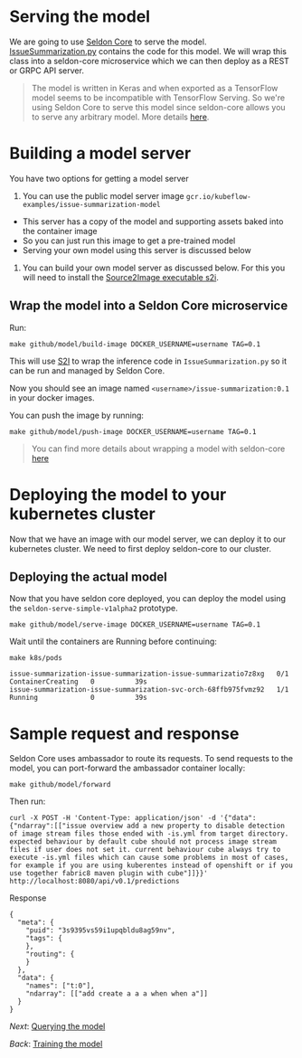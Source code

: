 # Serving the model

We are going to use [Seldon Core](https://github.com/SeldonIO/seldon-core) to serve the model. [IssueSummarization.py](notebooks/IssueSummarization.py) contains the code for this model. We will wrap this class into a seldon-core microservice which we can then deploy as a REST or GRPC API server.

> The model is written in Keras and when exported as a TensorFlow model seems to be incompatible with TensorFlow Serving. So we're using Seldon Core to serve this model since seldon-core allows you to serve any arbitrary model. More details [here](https://github.com/kubeflow/examples/issues/11#issuecomment-371005885).

#  Building a model server

You have two options for getting a model server

1. You can use the public model server image `gcr.io/kubeflow-examples/issue-summarization-model`

  * This server has a copy of the model and supporting assets baked into the container image
  * So you can just run this image to get a pre-trained model
  * Serving your own model using this server is discussed below

1. You can build your own model server as discussed below. For this you will need to install the [Source2Image executable s2i](https://github.com/openshift/source-to-image).


## Wrap the model into a Seldon Core microservice

Run:

```
make github/model/build-image DOCKER_USERNAME=username TAG=0.1
```

This will use [S2I](https://github.com/openshift/source-to-image)  to wrap the inference code in `IssueSummarization.py` so it can be run and managed by Seldon Core.

Now you should see an image named `<username>/issue-summarization:0.1` in your docker images.

You can push the image by running:

```
make github/model/push-image DOCKER_USERNAME=username TAG=0.1
```

> You can find more details about wrapping a model with seldon-core [here](https://github.com/SeldonIO/seldon-core/blob/master/docs/wrappers/python.md)


# Deploying the model to your kubernetes cluster

Now that we have an image with our model server, we can deploy it to our kubernetes cluster. We need to first deploy seldon-core to our cluster.

## Deploying the actual model

Now that you have seldon core deployed, you can deploy the model using the
`seldon-serve-simple-v1alpha2` prototype.

```
make github/model/serve-image DOCKER_USERNAME=username TAG=0.1
```

Wait until the containers are Running before continuing:

```
make k8s/pods

issue-summarization-issue-summarization-issue-summarizatio7z8xg   0/1     ContainerCreating   0          39s
issue-summarization-issue-summarization-svc-orch-68ffb975fvmz92   1/1     Running             0          39s
```


# Sample request and response

Seldon Core uses ambassador to route its requests. To send requests to the model, you can port-forward the ambassador container locally:

```
make github/model/forward
```

Then run:

```
curl -X POST -H 'Content-Type: application/json' -d '{"data":{"ndarray":[["issue overview add a new property to disable detection of image stream files those ended with -is.yml from target directory. expected behaviour by default cube should not process image stream files if user does not set it. current behaviour cube always try to execute -is.yml files which can cause some problems in most of cases, for example if you are using kuberentes instead of openshift or if you use together fabric8 maven plugin with cube"]]}}' http://localhost:8080/api/v0.1/predictions
```

Response

```
{
  "meta": {
    "puid": "3s9395vs59i1upqbldu8ag59nv",
    "tags": {
    },
    "routing": {
    }
  },
  "data": {
    "names": ["t:0"],
    "ndarray": [["add create a a a when when a"]]
  }
}
```

*Next*: [Querying the model](04_querying_the_model.md)

*Back*: [Training the model](02_training_the_model.md)
